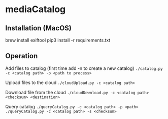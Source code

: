 # mediaCatalog

## Installation (MacOS)
brew install exiftool
pip3 install -r requirements.txt

## Operation
Add files to catalog (first time add -n to create a new catalog)
`./catalog.py -c <catalog path> -p <path to process>`

Upload files to the cloud
`./cloudUpload.py -c <catalog path>`

Download file from the cloud
`./cloudDownload.py -c <catalog path> <checksum> <destination>`

Query catalog
`./queryCatalog.py -c <catalog path> -p <path>`
`./queryCatalog.py -c <catalog path> -s <checksum>`
